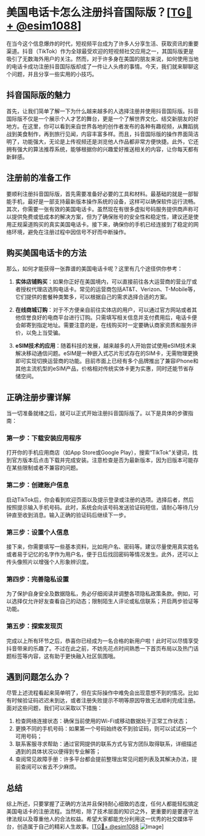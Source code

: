 # 美国电话卡怎么注册抖音国际版？[[TG💪+ @esim1088](https://t.me/s/esim1088)]

在当今这个信息爆炸的时代，短视频平台成为了许多人分享生活、获取资讯的重要渠道。抖音（TikTok）作为全球最受欢迎的短视频社交应用之一，其国际版更是吸引了无数海外用户的关注。然而，对于许多身在美国的朋友来说，如何使用当地的电话卡成功注册抖音国际版却成了一件让人头疼的事情。今天，我们就来聊聊这个问题，并且分享一些实用的小技巧。

## 抖音国际版的魅力

首先，让我们简单了解一下为什么越来越多的人选择注册并使用抖音国际版。抖音国际版不仅是一个展示个人才艺的舞台，更是一个了解世界文化、结交新朋友的好地方。在这里，你可以看到来自世界各地的创作者发布的各种有趣视频，从舞蹈挑战到美食制作，再到旅行见闻，内容丰富多样。而且，抖音国际版的操作界面简洁明了，功能强大，无论是上传视频还是浏览他人作品都非常方便快捷。此外，它还拥有强大的算法推荐系统，能够根据你的兴趣爱好推送相关的内容，让你每天都有新鲜感。

## 注册前的准备工作

要顺利注册抖音国际版，首先需要准备好必要的工具和材料。最基础的就是一部智能手机，最好是一部支持最新版本操作系统的设备，这样可以确保软件运行流畅。其次，你需要一张有效的美国电话卡。虽然现在有很多虚拟号码服务提供商声称可以提供免费或低成本的解决方案，但为了确保账号的安全性和稳定性，建议还是使用正规渠道购买的真实美国电话卡。接下来，确保你的手机已经连接到了稳定的网络环境，避免在注册过程中因信号不好而中断操作。

## 购买美国电话卡的方法

那么，如何才能获得一张靠谱的美国电话卡呢？这里有几个途径供你参考：

1. **实体店铺购买**：如果你正好在美国境内，可以直接前往各大运营商的营业厅或者授权代理店选购电话卡。常见的运营商包括AT&T、Verizon、T-Mobile等，它们提供的套餐种类繁多，可以根据自己的需求选择合适的方案。

2. **在线商城订购**：对于不方便亲自前往实体店的用户，可以通过官方网站或者其他信誉良好的电商平台进行订购。只需填写相关信息并支付费用后，电话卡便会邮寄到指定地址。需要注意的是，在线购买时一定要确认商家资质和服务评价，以免上当受骗。

3. **eSIM技术的应用**：随着科技的发展，越来越多的人开始尝试使用eSIM技术来解决移动通信问题。eSIM是一种嵌入式芯片形式存在的SIM卡，无需物理更换即可实现切换运营商的功能。目前市面上已经有多个品牌推出了兼容iPhone和其他主流机型的eSIM产品，价格相对传统实体卡更为实惠，同时还能节省存储空间。

## 正确注册步骤详解

当一切准备就绪之后，就可以正式开始注册抖音国际版了。以下是具体的步骤指南：

### 第一步：下载安装应用程序

打开你的手机应用商店（如App Store或Google Play），搜索“TikTok”关键词，找到官方版本后点击下载并完成安装。注意检查是否为最新版本，因为旧版本可能存在某些限制或者不兼容的问题。

### 第二步：创建账户信息

启动TikTok后，你会看到欢迎页面以及提示登录或注册的选项。选择后者，然后按照提示输入手机号码。此时，系统会向该号码发送验证码短信，请耐心等待几分钟直至收到消息。输入正确的验证码后继续下一步。

### 第三步：设置个人信息

接下来，你需要填写一些基本资料，比如用户名、密码等。建议尽量使用真实姓名或者易于记忆的名字作为用户名，便于日后找回密码等情况发生。此外，还可以上传头像照片以增强个人形象辨识度。

### 第四步：完善隐私设置

为了保护自身安全及数据隐私，务必仔细阅读并调整各项隐私政策条款。例如，可以选择仅允许好友查看自己的动态；限制陌生人评论或私信联系；开启两步验证等功能。

### 第五步：探索发现页

完成以上所有环节之后，恭喜你已经成为一名合格的新用户啦！此时可以尽情享受抖音带来的乐趣了。不过在此之前，不妨先花点时间熟悉一下首页布局以及热门话题标签等内容，这有助于更快融入社区氛围哦。

## 遇到问题怎么办？

尽管上述流程看起来简单明了，但在实际操作中难免会出现意想不到的情况。比如有时候验证码迟迟未到达，或者注册失败提示不明等原因导致无法顺利完成注册。面对这些问题，我们可以采取以下措施：

1. 检查网络连接状态：确保当前使用的Wi-Fi或移动数据处于正常工作状态；
2. 更换不同的手机号码：如果第一个号码始终收不到验证码，则可以试试另一个可用号码；
3. 联系客服寻求帮助：通过官网提供的联系方式与官方团队取得联系，详细描述遇到的具体状况以便得到专业解答；
4. 查阅常见故障手册：许多平台都会提前整理出常见问题列表及其解决办法，提前查阅可以省去不少麻烦。

## 总结

综上所述，只要掌握了正确的方法并且保持耐心细致的态度，任何人都能轻松搞定美国电话卡的注册流程。当然啦，除了技术层面的知识之外，更重要的是要遵守法律法规以及尊重他人的合法权益。希望大家都能充分利用这一优秀的社交媒体平台，创造属于自己的精彩人生故事。[[TG💪+ @esim1088](https://t.me/s/esim1088) ![Image](https://i.postimg.cc/4NQfJmqS/Snipaste-2025-05-13-00-14-12.png)]
